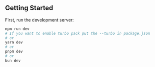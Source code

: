 ## Getting Started

First, run the development server:

```bash
npm run dev
# If you want to enable turbo pack put the --turbo in package.json
# or
yarn dev
# or
pnpm dev
# or
bun dev
```
